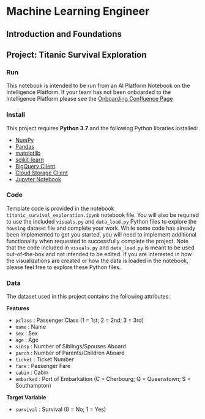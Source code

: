 # Machine Learning Engineer
## Introduction and Foundations
## Project: Titanic Survival Exploration

### Run

This notebook is intended to be run from an AI Platform Notebook on the Intelligence Platform. If your team has not been onboarded to the Intelligence Platform please see the [Onboarding Confluence Page](https://confluence.cardinalhealth.com/display/CAHEA/Intelligence+Platform+Onboarding)

### Install

This project requires **Python 3.7** and the following Python libraries installed:

- [NumPy](http://www.numpy.org/)
- [Pandas](http://pandas.pydata.org)
- [matplotlib](http://matplotlib.org/)
- [scikit-learn](http://scikit-learn.org/stable/)
- [BigQuery Client](https://cloud.google.com/bigquery/docs/reference/libraries)
- [Cloud Storage Client](https://cloud.google.com/storage/docs/reference/libraries)
- [Jupyter Notebook](http://ipython.org/notebook.html)

### Code

Template code is provided in the notebook `titanic_survival_exploration.ipynb` notebook file. You will also be required to use the included `visuals.py` and `data_load.py` Python files to explore the `housing` dataset file and complete your work. While some code has already been implemented to get you started, you will need to implement additional functionality when requested to successfully complete the project. Note that the code included in `visuals.py` and `data_load.py` is meant to be used out-of-the-box and not intended to be edited. If you are interested in how the visualizations are created or how the data is loaded in the notebook, please feel free to explore these Python files.

### Data

The dataset used in this project contains the following attributes:

**Features**

- `pclass` : Passenger Class (1 = 1st; 2 = 2nd; 3 = 3rd)
- `name` : Name
- `sex` : Sex
- `age` : Age
- `sibsp` : Number of Siblings/Spouses Aboard
- `parch` : Number of Parents/Children Aboard
- `ticket` : Ticket Number
- `fare` : Passenger Fare
- `cabin` : Cabin
- `embarked` : Port of Embarkation (C = Cherbourg; Q = Queenstown; S = Southampton)

**Target Variable**

- `survival` : Survival (0 = No; 1 = Yes)
